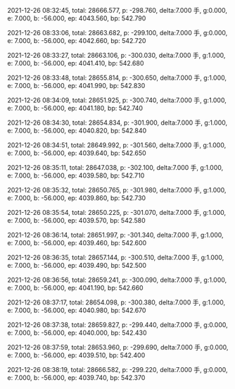 2021-12-26 08:32:45, total: 28666.577, p: -298.760, delta:7.000 手, g:0.000, e: 7.000, b: -56.000, ep: 4043.560, bp: 542.790

2021-12-26 08:33:06, total: 28663.682, p: -299.100, delta:7.000 手, g:0.000, e: 7.000, b: -56.000, ep: 4042.660, bp: 542.720

2021-12-26 08:33:27, total: 28663.106, p: -300.030, delta:7.000 手, g:1.000, e: 7.000, b: -56.000, ep: 4041.410, bp: 542.680

2021-12-26 08:33:48, total: 28655.814, p: -300.650, delta:7.000 手, g:1.000, e: 7.000, b: -56.000, ep: 4041.990, bp: 542.830

2021-12-26 08:34:09, total: 28651.925, p: -300.740, delta:7.000 手, g:1.000, e: 7.000, b: -56.000, ep: 4041.180, bp: 542.740

2021-12-26 08:34:30, total: 28654.834, p: -301.900, delta:7.000 手, g:1.000, e: 7.000, b: -56.000, ep: 4040.820, bp: 542.840

2021-12-26 08:34:51, total: 28649.992, p: -301.560, delta:7.000 手, g:1.000, e: 7.000, b: -56.000, ep: 4039.640, bp: 542.650

2021-12-26 08:35:11, total: 28647.038, p: -302.100, delta:7.000 手, g:1.000, e: 7.000, b: -56.000, ep: 4039.580, bp: 542.710

2021-12-26 08:35:32, total: 28650.765, p: -301.980, delta:7.000 手, g:1.000, e: 7.000, b: -56.000, ep: 4039.860, bp: 542.730

2021-12-26 08:35:54, total: 28650.225, p: -301.070, delta:7.000 手, g:1.000, e: 7.000, b: -56.000, ep: 4039.570, bp: 542.580

2021-12-26 08:36:14, total: 28651.997, p: -301.340, delta:7.000 手, g:1.000, e: 7.000, b: -56.000, ep: 4039.460, bp: 542.600

2021-12-26 08:36:35, total: 28657.144, p: -300.510, delta:7.000 手, g:1.000, e: 7.000, b: -56.000, ep: 4039.490, bp: 542.500

2021-12-26 08:36:56, total: 28659.241, p: -300.090, delta:7.000 手, g:1.000, e: 7.000, b: -56.000, ep: 4041.190, bp: 542.660

2021-12-26 08:37:17, total: 28654.098, p: -300.380, delta:7.000 手, g:1.000, e: 7.000, b: -56.000, ep: 4040.980, bp: 542.670

2021-12-26 08:37:38, total: 28659.827, p: -299.440, delta:7.000 手, g:0.000, e: 7.000, b: -56.000, ep: 4040.000, bp: 542.430

2021-12-26 08:37:59, total: 28653.960, p: -299.690, delta:7.000 手, g:0.000, e: 7.000, b: -56.000, ep: 4039.510, bp: 542.400

2021-12-26 08:38:19, total: 28666.582, p: -299.220, delta:7.000 手, g:0.000, e: 7.000, b: -56.000, ep: 4039.740, bp: 542.370